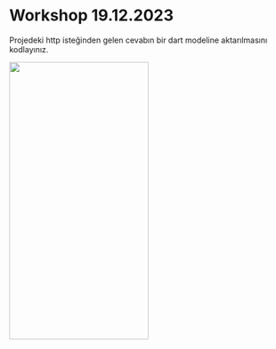 # Workshop 19.12.2023

Projedeki http isteğinden gelen cevabın bir dart modeline aktarılmasını kodlayınız.

<img src="" width="250" height="500">
